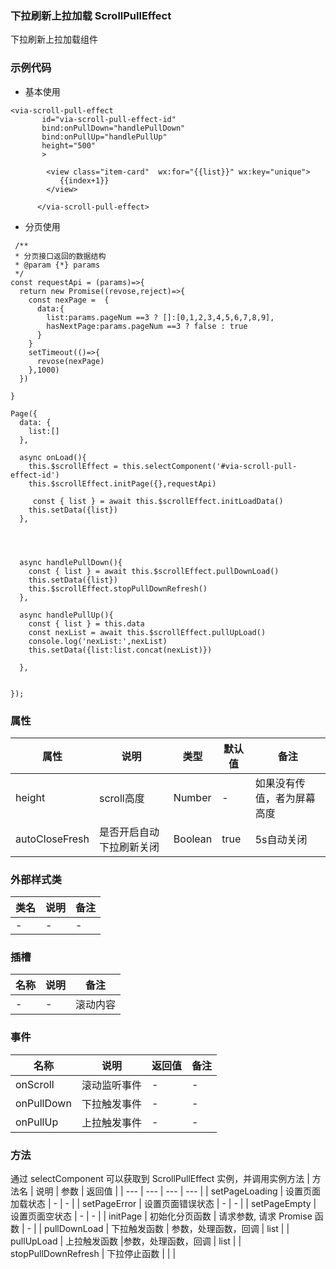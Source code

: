 ### 下拉刷新上拉加载 ScrollPullEffect  
   下拉刷新上拉加载组件


### 示例代码
* 基本使用
```
<via-scroll-pull-effect 
       id="via-scroll-pull-effect-id" 
       bind:onPullDown="handlePullDown"
       bind:onPullUp="handlePullUp"
       height="500"
       >
      
        <view class="item-card"  wx:for="{{list}}" wx:key="unique">
           {{index+1}}
        </view>
       
      </via-scroll-pull-effect>
```

* 分页使用
```
 /**
 * 分页接口返回的数据结构
 * @param {*} params 
 */
const requestApi = (params)=>{
  return new Promise((revose,reject)=>{
    const nexPage =  {
      data:{
        list:params.pageNum ==3 ? []:[0,1,2,3,4,5,6,7,8,9],
        hasNextPage:params.pageNum ==3 ? false : true
      }
    }
    setTimeout(()=>{
      revose(nexPage)
    },1000)
  })
 
}

Page({
  data: {
    list:[]
  },

  async onLoad(){
    this.$scrollEffect = this.selectComponent('#via-scroll-pull-effect-id')
    this.$scrollEffect.initPage({},requestApi)

     const { list } = await this.$scrollEffect.initLoadData()
    this.setData({list})
  },




  async handlePullDown(){
    const { list } = await this.$scrollEffect.pullDownLoad()
    this.setData({list})
    this.$scrollEffect.stopPullDownRefresh() 
  },

  async handlePullUp(){
    const { list } = this.data
    const nexList = await this.$scrollEffect.pullUpLoad()
    console.log('nexList:',nexList)
    this.setData({list:list.concat(nexList)})
  
  },

  
});
```
 
 


### 属性
| 属性 | 说明 | 类型 | 默认值 | 备注 | 
| --- | --- | --- | --- | --- |
| height | scroll高度 | Number | - |  如果没有传值，者为屏幕高度 |
| autoCloseFresh | 是否开启自动下拉刷新关闭 | Boolean | true |  5s自动关闭 |
 
 

 

### 外部样式类
| 类名 | 说明 | 备注 | 
| --- | --- | --- |
| - | - | -  |
 



### 插槽
| 名称 | 说明 | 备注 |
| --- | --- |--- |
 | -| - | 滚动内容 |  


### 事件
| 名称 | 说明 | 返回值 | 备注 |
| --- | --- | --- | --- |
| onScroll | 滚动监听事件 | - | -   |
| onPullDown | 下拉触发事件 | - | -   |
| onPullUp | 上拉触发事件 | - | -   |


### 方法
通过 selectComponent 可以获取到 ScrollPullEffect 实例，并调用实例方法
| 方法名 | 说明 | 参数 | 返回值 |
| --- | --- | --- | --- |
| setPageLoading | 设置页面加载状态 | - | -   |
| setPageError | 设置页面错误状态 | - | -   |
| setPageEmpty | 设置页面空状态 | - | -   |
| initPage | 初始化分页函数 | 请求参数, 请求 Promise 函数 | -   |
| pullDownLoad | 下拉触发函数 | 参数，处理函数，回调 |  list  |
| pullUpLoad | 上拉触发函数 |参数，处理函数，回调 | list  |
| stopPullDownRefresh | 下拉停止函数 |  |    |

